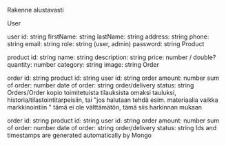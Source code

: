 Rakenne alustavasti

User

user id: string
firstName: string
lastName: string
address: string
phone: string
email: string
role: string (user, admin)
password: string
Product

product id: string
name: string
description: string
price: number / double?
quantity: number
category: string
image: string
Order

order id: string
product id: string
user id: string
order amount: number
sum of order: number
date of order: string
order/delivery status: string
Orders/Order kopio toimitetuista tilauksista omaksi tauluksi, historia/tilastointitarpeisiin, tai "jos halutaan tehdä esim. materiaalia vaikka markkinointiin " tämä ei ole välttämätön, tämä siis harkinnan mukaan

order id: string
product id: string
user id: string
order amount: number
sum of order: number
date of order: string
order/delivery status: string
Ids and timestamps are generated automatically by Mongo
